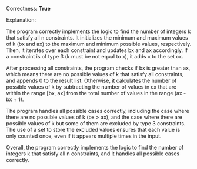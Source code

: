 Correctness: **True**

Explanation:

The program correctly implements the logic to find the number of integers k that satisfy all n constraints. It initializes the minimum and maximum values of k (bx and ax) to the maximum and minimum possible values, respectively. Then, it iterates over each constraint and updates bx and ax accordingly. If a constraint is of type 3 (k must be not equal to x), it adds x to the set cx.

After processing all constraints, the program checks if bx is greater than ax, which means there are no possible values of k that satisfy all constraints, and appends 0 to the result list. Otherwise, it calculates the number of possible values of k by subtracting the number of values in cx that are within the range [bx, ax] from the total number of values in the range (ax - bx + 1).

The program handles all possible cases correctly, including the case where there are no possible values of k (bx > ax), and the case where there are possible values of k but some of them are excluded by type 3 constraints. The use of a set to store the excluded values ensures that each value is only counted once, even if it appears multiple times in the input.

Overall, the program correctly implements the logic to find the number of integers k that satisfy all n constraints, and it handles all possible cases correctly.